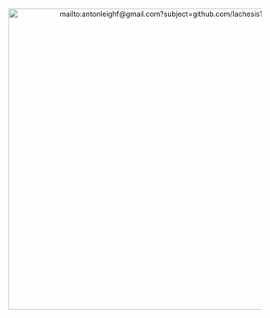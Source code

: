 #
<p align="center">
<a href="mailto:antonleighf@gmail.com">
<img align="center" src="https://user-images.githubusercontent.com/78860436/196000476-d5c896ab-31d0-42d2-9610-3ee80d211003.png" alt="mailto:antonleighf@gmail.com?subject=github.com/lachesis17" width="600"></a>

# 
</p>
<!--- <div align="center"> [🪐](https://github.com/lachesis17) </div> --->
<!---  
[![](https://user-images.githubusercontent.com/78860436/195998133-11c34529-9c9c-4a7b-ac45-6ad81ac58d75.png)](mailto:antonleighf@gmail.com?subject=[GitHub])
--->

<!---
- 👋 Hi, I’m @lachesis17
- 👀 I’m interested in ...

- 🌱 I’m currently learning ...

- 💞️ I’m looking to collaborate on ...
- 📫 How to reach me ...


lachesis17/lachesis17 is a ✨ special ✨ repository because its `README.md` (this file) appears on your GitHub profile.
You can click the Preview link to take a look at your changes.
--->



